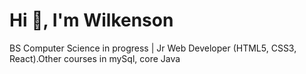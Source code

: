 # Hi 👋, I'm Wilkenson</h1>

 <p>BS Computer Science in progress | Jr Web Developer (HTML5, CSS3, React).Other courses in mySql, core Java</p>
 
